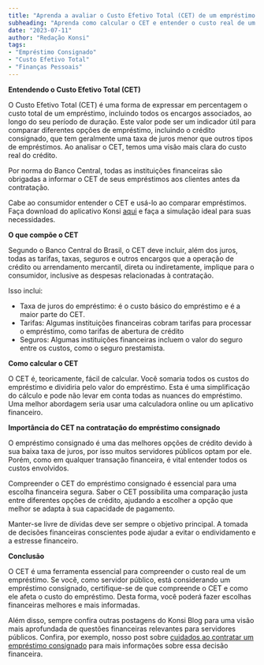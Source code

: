```yaml
---
title: "Aprenda a avaliar o Custo Efetivo Total (CET) de um empréstimo consignado"
subheading: "Aprenda como calcular o CET e entender o custo real de um empréstimo consignado e evite dívidas desnecessárias."
date: "2023-07-11"
author: "Redação Konsi"
tags:
- "Empréstimo Consignado"
- "Custo Efetivo Total"
- "Finanças Pessoais"
---
```


**Entendendo o Custo Efetivo Total (CET)**

O Custo Efetivo Total (CET) é uma forma de expressar em percentagem o custo total de um empréstimo, incluindo todos os encargos associados, ao longo do seu período de duração. Este valor pode ser um indicador útil para comparar diferentes opções de empréstimo, incluindo o crédito consignado, que tem geralmente uma taxa de juros menor que outros tipos de empréstimos. Ao analisar o CET, temos uma visão mais clara do custo real do crédito.

Por norma do Banco Central, todas as instituições financeiras são obrigadas a informar o CET de seus empréstimos aos clientes antes da contratação.

Cabe ao consumidor entender o CET e usá-lo ao comparar empréstimos. Faça download do aplicativo Konsi [aqui](https://konsi.com.br/download) e faça a simulação ideal para suas necessidades.

**O que compõe o CET**

Segundo o Banco Central do Brasil, o CET deve incluir, além dos juros, todas as tarifas, taxas, seguros e outros encargos que a operação de crédito ou arrendamento mercantil, direta ou indiretamente, implique para o consumidor, inclusive as despesas relacionadas à contratação.

Isso inclui:

- Taxa de juros do empréstimo: é o custo básico do empréstimo e é a maior parte do CET.
- Tarifas: Algumas instituições financeiras cobram tarifas para processar o empréstimo, como tarifas de abertura de crédito
- Seguros: Algumas instituições financeiras incluem o valor do seguro entre os custos, como o seguro prestamista.

**Como calcular o CET**

O CET é, teoricamente, fácil de calcular. Você somaria todos os custos do empréstimo e dividiria pelo valor do empréstimo. Esta é uma simplificação do cálculo e pode não levar em conta todas as nuances do empréstimo. Uma melhor abordagem seria usar uma calculadora online ou um aplicativo financeiro.

**Importância do CET na contratação do empréstimo consignado**

O empréstimo consignado é uma das melhores opções de crédito devido à sua baixa taxa de juros, por isso muitos servidores públicos optam por ele. Porém, como em qualquer transação financeira, é vital entender todos os custos envolvidos.

Compreender o CET do empréstimo consignado é essencial para uma escolha financeira segura. Saber o CET possibilita uma comparação justa entre diferentes opções de crédito, ajudando a escolher a opção que melhor se adapta à sua capacidade de pagamento.

Manter-se livre de dívidas deve ser sempre o objetivo principal. A tomada de decisões financeiras conscientes pode ajudar a evitar o endividamento e a estresse financeiro.

**Conclusão**

O CET é uma ferramenta essencial para compreender o custo real de um empréstimo. Se você, como servidor público, está considerando um empréstimo consignado, certifique-se de que compreende o CET e como ele afeta o custo do empréstimo. Desta forma, você poderá fazer escolhas financeiras melhores e mais informadas.

Além disso, sempre confira outras postagens do Konsi Blog para uma visão mais aprofundada de questões financeiras relevantes para servidores públicos. Confira, por exemplo, nosso post sobre [cuidados ao contratar um empréstimo consignado](https://konsi.com.br/postagens/cuidados-ao-contratar-um-emprestimo-consignado-como-evitar-armadilhas-e-tomar-a-melhor-deciso) para mais informações sobre essa decisão financeira.
